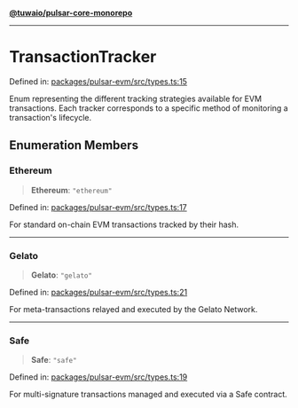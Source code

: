 [**@tuwaio/pulsar-core-monorepo**](../../../README.md)

***

# TransactionTracker

Defined in: [packages/pulsar-evm/src/types.ts:15](https://github.com/TuwaIO/pulsar-core/blob/985edec1767ef15f98a2291cd2f4c155d4746f3b/packages/pulsar-evm/src/types.ts#L15)

Enum representing the different tracking strategies available for EVM transactions.
Each tracker corresponds to a specific method of monitoring a transaction's lifecycle.

## Enumeration Members

### Ethereum

> **Ethereum**: `"ethereum"`

Defined in: [packages/pulsar-evm/src/types.ts:17](https://github.com/TuwaIO/pulsar-core/blob/985edec1767ef15f98a2291cd2f4c155d4746f3b/packages/pulsar-evm/src/types.ts#L17)

For standard on-chain EVM transactions tracked by their hash.

***

### Gelato

> **Gelato**: `"gelato"`

Defined in: [packages/pulsar-evm/src/types.ts:21](https://github.com/TuwaIO/pulsar-core/blob/985edec1767ef15f98a2291cd2f4c155d4746f3b/packages/pulsar-evm/src/types.ts#L21)

For meta-transactions relayed and executed by the Gelato Network.

***

### Safe

> **Safe**: `"safe"`

Defined in: [packages/pulsar-evm/src/types.ts:19](https://github.com/TuwaIO/pulsar-core/blob/985edec1767ef15f98a2291cd2f4c155d4746f3b/packages/pulsar-evm/src/types.ts#L19)

For multi-signature transactions managed and executed via a Safe contract.
